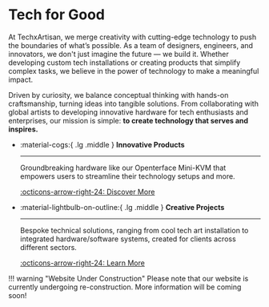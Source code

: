 # **Tech for Good**

At TechxArtisan, we merge creativity with cutting-edge technology to push the boundaries of what’s possible. As a team of designers, engineers, and innovators, we don't just imagine the future — we build it. Whether developing custom tech installations or creating products that simplify complex tasks, we believe in the power of technology to make a meaningful impact.

Driven by curiosity, we balance conceptual thinking with hands-on craftsmanship, turning ideas into tangible solutions. From collaborating with global artists to developing innovative hardware for tech enthusiasts and enterprises, our mission is simple: **to create technology that serves and inspires.**

<div class="grid cards" markdown>

-   :material-cogs:{ .lg .middle } __Innovative Products__

    ---

    Groundbreaking hardware like our Openterface Mini-KVM that empowers users to streamline their technology setups and more.

    [:octicons-arrow-right-24: Discover More](/product/)

-   :material-lightbulb-on-outline:{ .lg .middle } __Creative Projects__

    ---

    Bespoke technical solutions, ranging from cool tech art installation to integrated hardware/software systems, created for clients across different sectors.

    [:octicons-arrow-right-24: Learn More](/projects/)

</div>

!!! warning "Website Under Construction"
    Please note that our website is currently undergoing re-construction. More information will be coming soon!